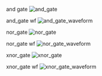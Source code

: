 and gate
![and_gate](https://github.com/user-attachments/assets/3867529e-5d02-45f8-9c24-905f8cc1365c)

and_gate wf
![and_gate_waveform](https://github.com/user-attachments/assets/951c8e2b-286c-429d-acb9-f601d60d4d41)

nor_gate
![nor_gate](https://github.com/user-attachments/assets/bf680c9a-2c6c-4b07-868d-266be420918a)

nor_gate wf
![nor_gate_waveform](https://github.com/user-attachments/assets/7e14475a-6547-488b-993f-af63dd66da19)

xnor_gate
![xnor_gate](https://github.com/user-attachments/assets/d7010e6f-c89b-4572-929f-07467263dfba)

xnor_gate wf
![xnor_gate_waveform](https://github.com/user-attachments/assets/4a6289aa-0a9c-4be8-9447-34d5bc409d11)
